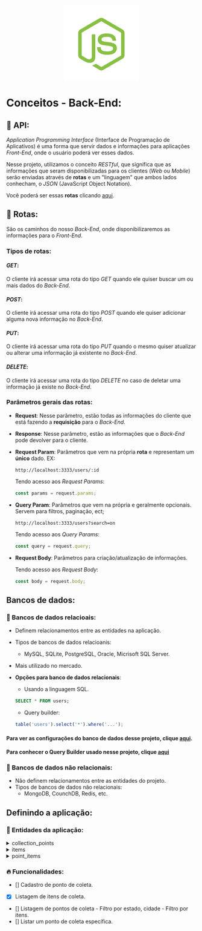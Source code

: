 <p align="center">
  <img src="../.github/nodejs.png" width=200 />
</>

# Conceitos - Back-End:

## 👾 API:

_Application Programming Interface_ (Interface de Programação de Aplicativos) é uma forma que servir dados e informações para aplicações _Front-End_, onde o usuário poderá ver esses dados.

Nesse projeto, utilizamos o conceito _RESTful_, que significa que as informações que seram disponibilizadas para os clientes (_Web_ ou _Mobile_) serão enviadas através de **rotas** e um "linguagem" que ambos lados conhecham, o _JSON_ (JavaScript Object Notation).

Você poderá ser essas **rotas** clicando [aqui](./src/routes.ts).

## 🔀 Rotas:

São os caminhos do nosso _Back-End_, onde disponibilizaremos as informações para o _Front-End_.

### Tipos de rotas:

#### _GET_:

O cliente irá acessar uma rota do tipo _GET_ quando ele quiser buscar um ou mais dados do _Back-End_.

#### _POST_:

O cliente irá acessar uma rota do tipo _POST_ quando ele quiser adicionar alguma nova informação no _Back-End_.

#### _PUT_:

O cliente irá acessar uma rota do tipo _PUT_ quando o mesmo quiser atualizar ou alterar uma informação já existente no _Back-End_.

#### _DELETE_:

O cliente irá acessar uma rota do tipo _DELETE_ no caso de deletar uma informação já existe no _Back-End_.

### Parâmetros gerais das rotas:

- **Request**: Nesse parâmetro, estão todas as informações do cliente que está fazendo a **requisição** para o _Back-End_.

- **Response**: Nesse parâmetro, estão as informações que o _Back-End_ pode devolver para o cliente.

- **Request Param**: Parâmetros que vem na própria **rota** e representam um **único** dado. EX:

  ```
  http://localhost:3333/users/:id
  ```

  Tendo acesso aos _Request Params_:

  ```javascript
  const params = request.params;
  ```

- **Query Param**: Parâmetros que vem na própria e geralmente opcionais. Servem para filtros, paginação, ect;

  ```
  http://localhost:3333/users?search=on
  ```

  Tendo acesso aos _Query Params_:

  ```javascript
  const query = request.query;
  ```

- **Request Body**: Parâmetros para criação/atualização de informações.

  Tendo acesso aos _Request Body_:

  ```javascript
  const body = request.body;
  ```

## Bancos de dados:

### 🤝 Bancos de dados relacioais:

- Definem relacionamentos entre as entidades na aplicação.
- Tipos de bancos de dados relacioanis:
  - MySQL, SQLite, PostgreSQL, Oracle, Micrisoft SQL Server.
- Mais utilizado no mercado.

- **Opções para banco de dados relacionais**:

  - Usando a linguagem SQL.

  ```sql
  SELECT * FROM users;
  ```

  - Query builder:

  ```javascript
  table('users').select('*').where('...');
  ```

#### Para ver as configurações do banco de dados desse projeto, clique [aqui](./src/database/connection.ts).

#### Para conhecer o Query Builder usado nesse projeto, clique [aqui](http://knexjs.org/)

### 🤚 Bancos de dados não relacionais:

- Não definem relacionamentos entre as entidades do projeto.
- Tipos de bancos de dados não relacionais:
  - MongoDB, CounchDB, Redis, etc.

## Definindo a aplicação:

### 👬 Entidades da aplicação:

<details>
 <summary>collection_points</summary>

- Locais para coleta do lixo.
- Campos da tabela *collection_points*:
   - image
   - name
   - email
   - whatsapp
   - latitude
   - longitude
   - city
   - uf
</details>

<details>
 <summary>items</summary>

- Items que serão coletados.
- Campos da tabela _Items_:
    - title
    - image
</details>

<details>
 <summary>point_items</summary>

- Tabela de relação entre as entidades Collection Points e Items.
- Campos da tabela *point_items*:
    - point_id
    - item_id
</details>

### 🔥 Funcionalidades:

- [] Cadastro de ponto de coleta.
- [X] Listagem de itens de coleta.
- [] Listagem de pontos de coleta - Filtro por estado, cidade - Filtro por itens.
- [] Listar um ponto de coleta específica.

